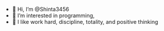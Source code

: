 - 👋 Hi, I’m @Shinta3456
- 👀 I’m interested in programming, 
- 🌱 I like work hard, discipline, totality, and positive thinking

<!---
Shinta3456/Shinta3456 is a ✨ special ✨ repository because its `README.md` (this file) appears on your GitHub profile.
You can click the Preview link to take a look at your changes.
--->
